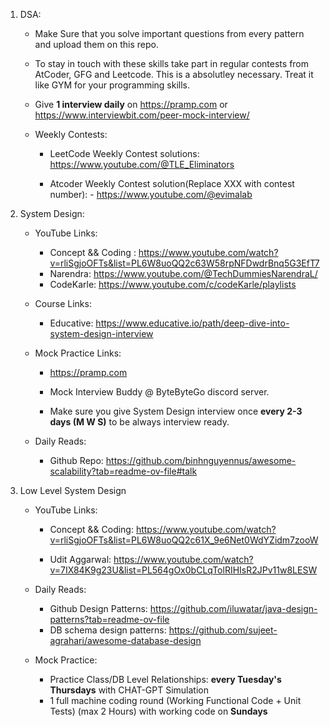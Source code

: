 1. DSA: 
    - Make Sure that you solve important questions from every pattern and upload them on this repo. 
    
    - To stay in touch with these skills take part in regular contests from AtCoder, GFG and Leetcode. This is a absolutley necessary. Treat it like GYM for your programming skills.

    - Give **1 interview daily** on https://pramp.com or https://www.interviewbit.com/peer-mock-interview/

    - Weekly Contests:
        - LeetCode Weekly Contest solutions: https://www.youtube.com/@TLE_Eliminators
        
        - Atcoder Weekly Contest solution(Replace XXX with contest number):       - https://www.youtube.com/@evimalab

2. System Design:
    - YouTube Links: 
        - Concept && Coding : https://www.youtube.com/watch?v=rliSgjoOFTs&list=PL6W8uoQQ2c63W58rpNFDwdrBnq5G3EfT7
        - Narendra: https://www.youtube.com/@TechDummiesNarendraL/
        - CodeKarle: https://www.youtube.com/c/codeKarle/playlists

    - Course Links: 
        - Educative: https://www.educative.io/path/deep-dive-into-system-design-interview

    - Mock Practice Links:
        - https://pramp.com
        
        - Mock Interview Buddy @ ByteByteGo discord server.
        
        - Make sure you give System Design interview once **every 2-3 days (M W S)** to be always interview ready.

   -  Daily Reads:
       - Github Repo: https://github.com/binhnguyennus/awesome-scalability?tab=readme-ov-file#talk

3. Low Level System Design
    - YouTube Links:
        - Concept && Coding: https://www.youtube.com/watch?v=rliSgjoOFTs&list=PL6W8uoQQ2c61X_9e6Net0WdYZidm7zooW
        
        - Udit Aggarwal: https://www.youtube.com/watch?v=7IX84K9g23U&list=PL564gOx0bCLqTolRIHIsR2JPv11w8LESW

    - Daily Reads:
      -  Github Design Patterns: https://github.com/iluwatar/java-design-patterns?tab=readme-ov-file 
      -  DB schema design patterns: https://github.com/sujeet-agrahari/awesome-database-design
    
   - Mock Practice: 
     - Practice Class/DB Level Relationships: **every Tuesday's Thursdays** with CHAT-GPT Simulation 
     - 1 full machine coding round (Working Functional Code + Unit Tests) (max 2 Hours) with working code on **Sundays**
